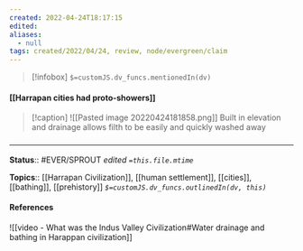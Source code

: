```yaml
---
created: 2022-04-24T18:17:15 
edited: 
aliases:
  - null
tags: created/2022/04/24, review, node/evergreen/claim
---
```

> [!infobox]
`$=customJS.dv_funcs.mentionedIn(dv)`

#### [[Harrapan cities had proto-showers]]

> [!caption]
> ![[Pasted image 20220424181858.png]]
> Built in elevation and drainage allows filth to be easily and quickly washed away



### <hr class="footnote"/>

**Status**:: #EVER/SPROUT
*edited `=this.file.mtime`*

**Topics**:: [[Harrapan Civilization]], [[human settlement]], [[cities]], [[bathing]], [[prehistory]]
*`$=customJS.dv_funcs.outlinedIn(dv, this)`*

#### References

![[video - What was the Indus Valley Civilization#Water drainage and bathing in Harappan civilization]]